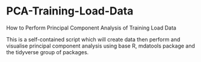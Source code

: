 # PCA-Training-Load-Data
How to Perform Principal Component Analysis of Training Load Data

This is a self-contained script which will create data then perform and visualise principal component analysis using base R, mdatools package and the tidyverse group of packages. 
